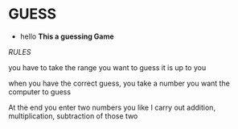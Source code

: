 # GUESS
* hello 
   **This a guessing Game**
   
*RULES*

you have to take the range you want to guess it is up  to you

when you have the correct guess, you take a number you want the computer to guess

At the end you enter two numbers you like I carry out addition, multiplication, subtraction of those  two 

